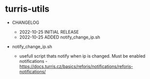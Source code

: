 # turris-utils

- CHANGELOG
  - 2022-10-25 INITIAL RELEASE
  - 2022-10-25 ADDED notify_change_ip.sh
  

- notify_change_ip.sh
  - usefull script thats notify when ip is changed. Must be enabled notifications - https://docs.turris.cz/basics/reforis/notifications/reforis-notifications/
